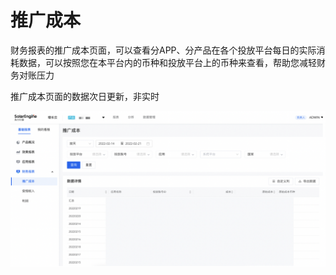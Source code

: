 # 推广成本

财务报表的推广成本页面，可以查看分APP、分产品在各个投放平台每日的实际消耗数据，可以按照您在本平台内的币种和投放平台上的币种来查看，帮助您减轻财务对账压力

推广成本页面的数据次日更新，非实时

![](<../../.gitbook/assets/image (113).png>)

